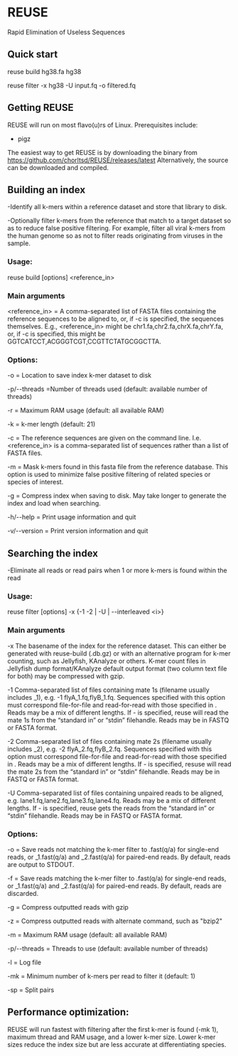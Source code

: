 # REUSE
Rapid Elimination of Useless Sequences

## Quick start
reuse build hg38.fa hg38

reuse filter -x hg38 -U input.fq -o filtered.fq

## Getting REUSE

REUSE will run on most flavo(u)rs of Linux. Prerequisites include:
- pigz

The easiest way to get REUSE is by downloading the binary from https://github.com/chorltsd/REUSE/releases/latest
Alternatively, the source can be downloaded and compiled.

## Building an index
-Identify all k-mers within a reference dataset and store that library to disk.

-Optionally filter k-mers from the reference that match to a target dataset so as to reduce false positive filtering. For example, filter all viral k-mers from the human genome so as not to filter reads originating from viruses in the sample.


### Usage:
reuse build [options] <reference_in> 

### Main arguments
<reference_in> = A comma-separated list of FASTA files containing the reference sequences to be aligned to, or, if -c is specified, the sequences themselves. E.g., <reference_in> might be chr1.fa,chr2.fa,chrX.fa,chrY.fa, or, if -c is specified, this might be GGTCATCCT,ACGGGTCGT,CCGTTCTATGCGGCTTA.


### Options:
-o = Location to save index k-mer dataset to disk

-p/--threads =Number of threads used (default: available number of threads)

-r = Maximum RAM usage (default: all available RAM)

-k = k-mer length (default: 21)

-c = The reference sequences are given on the command line. I.e. <reference_in> is a comma-separated list of sequences rather than a list of FASTA files.

-m = Mask k-mers found in this fasta file from the reference database. This option is used to minimize false positive filtering of related species or species of interest.

-g = Compress index when saving to disk. May take longer to generate the index and load when searching.

-h/--help = Print usage information and quit

-v/--version = Print version information and quit



## Searching the index
-Eliminate all reads or read pairs when 1 or more k-mers is found within the read

### Usage:
reuse filter [options] -x <index> {-1 <m1> -2 <m2> | -U <r> | --interleaved \<i\>\}

### Main arguments
-x <index>
The basename of the index for the reference dataset. This can either be generated with reuse-build (.db.gz) or with an alternative program for k-mer counting, such as Jellyfish, KAnalyze or others. K-mer count files in Jellyfish dump format/KAnalyze default output format (two column text file for both) may be compressed with gzip.

-1 <m1>
Comma-separated list of files containing mate 1s (filename usually includes _1), e.g. -1 flyA_1.fq,flyB_1.fq. Sequences specified with this option must correspond file-for-file and read-for-read with those specified in <m2>. Reads may be a mix of different lengths. If - is specified, reuse will read the mate 1s from the “standard in” or “stdin” filehandle. Reads may be in FASTQ or FASTA format.

-2 <m2>
Comma-separated list of files containing mate 2s (filename usually includes _2), e.g. -2 flyA_2.fq,flyB_2.fq. Sequences specified with this option must correspond file-for-file and read-for-read with those specified in <m1>. Reads may be a mix of different lengths. If - is specified, resuse will read the mate 2s from the “standard in” or “stdin” filehandle. Reads may be in FASTQ or FASTA format.

-U <r>
Comma-separated list of files containing unpaired reads to be aligned, e.g. lane1.fq,lane2.fq,lane3.fq,lane4.fq. Reads may be a mix of different lengths. If - is specified, reuse gets the reads from the “standard in” or “stdin” filehandle. Reads may be in FASTQ or FASTA format.


### Options:
-o <output> = Save reads not matching the k-mer filter to <output>.fast(q/a) for single-end reads, or <output>_1.fast(q/a) and <output>_2.fast(q/a) for paired-end reads. By default, reads are output to STDOUT.
  
-f <filtered> = Save reads matching the k-mer filter to <filtered>.fast(q/a) for single-end reads, or <filtered>_1.fast(q/a) and <filtered>_2.fast(q/a) for paired-end reads. By default, reads are discarded.
  
-g = Compress outputted reads with gzip

-z <command> = Compress outputted reads with alternate command, such as "bzip2"

-m = Maximum RAM usage (default: all available RAM)

-p/--threads = Threads to use (default: available number of threads)

-l <log> = Log file
  
-mk = Minimum number of k-mers per read to filter it (default: 1)

-sp = Split pairs


## Performance optimization:
REUSE will run fastest with filtering after the first k-mer is found (-mk 1), maximum thread and RAM usage, and a lower k-mer size. Lower k-mer sizes reduce the index size but are less accurate at differentiating species.
